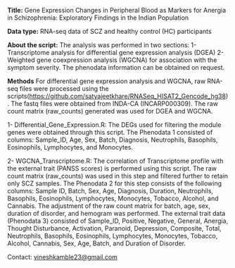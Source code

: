 **Title:** Gene Expression Changes in Peripheral Blood as Markers for Anergia in Schizophrenia: Exploratory Findings in the Indian Population

**Data type:** RNA-seq data of SCZ and healthy control (HC) participants

**About the script:** 
The analysis was performed in two sections: 
1- Transcriptome analysis for differential gene expression analysis (DGEA) 
2- Weighted gene coexpression analysis (WGCNA) for association with the symptom severity. 
The phenodata information can be obtained on request.  

**Methods**
For differential gene expression analysis and WGCNA, raw RNA-seq files were processed using the scripts(https://github.com/satyajeetkhare/RNASeq_HISAT2_Gencode_hg38). The fastq files were obtained from INDA-CA (INCARP000309). The raw count matrix (raw_counts) generated was used for DGEA and WGCNA.

1- Differential_Gene_Expression.R: The DEGs used for filtering the module genes were obtained through this script. The Phenodata 1 consisted of columns: Sample_ID, Age, Sex, Batch, Diagnosis, Neutrophils, Basophils, Eosinophils, Lymphocytes, and Monocytes.

2- WGCNA_Transcriptome.R: The correlation of Transcriptome profile with the external trait (PANSS scores) is performed using this script. The raw count matrix (raw_counts) was used in this step and filtered further to retain only SCZ samples. The Phenodata 2 for this step consists of the following columns: Sample ID, Batch, Sex, Age, Diagnosis, Duration, Neutrophils, Basophils, Eosinophils, Lymphocytes, Monocytes, Tobacco, Alcohol, and Cannabis. The adjustment of the raw count matrix for batch, age, sex, duration of disorder, and hemogram was performed. The external trait data (Phenodata 3) consisted of Sample_ID, Positive, Negative, General, Anergia, Thought Disturbance, Activation, Paranoid, Depression, Composite, Total, Neutrophils, Basophils, Eosinophils, Lymphocytes, Monocytes, Tobacco, Alcohol, Cannabis, Sex, Age, Batch, and Duration of Disorder. 

Contact: vineshkamble23@gmail.com
